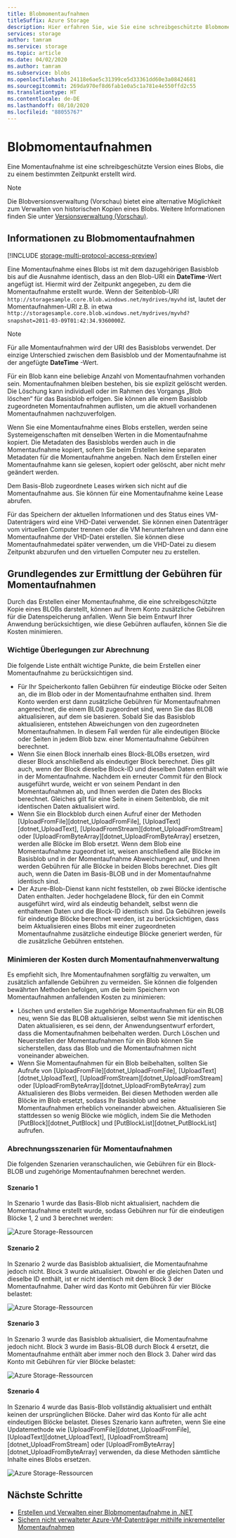 ```yaml
---
title: Blobmomentaufnahmen
titleSuffix: Azure Storage
description: Hier erfahren Sie, wie Sie eine schreibgeschützte Blobmomentaufnahme erstellen, um Blobdaten zu einem bestimmten Zeitpunkt zu sichern.
services: storage
author: tamram
ms.service: storage
ms.topic: article
ms.date: 04/02/2020
ms.author: tamram
ms.subservice: blobs
ms.openlocfilehash: 24118e6ae5c31399ce5d33361dd60e3a08424681
ms.sourcegitcommit: 269da970ef8d6fab1e0a5c1a781e4e550ffd2c55
ms.translationtype: HT
ms.contentlocale: de-DE
ms.lasthandoff: 08/10/2020
ms.locfileid: "88055767"
---
```

# <a name="blob-snapshots"></a>Blobmomentaufnahmen

Eine Momentaufnahme ist eine schreibgeschützte Version eines Blobs, die zu einem bestimmten Zeitpunkt erstellt wird.

> [!NOTE]
> Die Blobversionsverwaltung (Vorschau) bietet eine alternative Möglichkeit zum Verwalten von historischen Kopien eines Blobs. Weitere Informationen finden Sie unter [Versionsverwaltung (Vorschau)](versioning-overview.md).

## <a name="about-blob-snapshots"></a>Informationen zu Blobmomentaufnahmen

[!INCLUDE [storage-multi-protocol-access-preview](../../../includes/storage-multi-protocol-access-preview.md)]

Eine Momentaufnahme eines Blobs ist mit dem dazugehörigen Basisblob bis auf die Ausnahme identisch, dass an den Blob-URI ein **DateTime**-Wert angefügt ist. Hiermit wird der Zeitpunkt angegeben, zu dem die Momentaufnahme erstellt wurde. Wenn der Seitenblob-URI `http://storagesample.core.blob.windows.net/mydrives/myvhd` ist, lautet der Momentaufnahmen-URI z.B. in etwa `http://storagesample.core.blob.windows.net/mydrives/myvhd?snapshot=2011-03-09T01:42:34.9360000Z`.

> [!NOTE]
> Für alle Momentaufnahmen wird der URI des Basisblobs verwendet. Der einzige Unterschied zwischen dem Basisblob und der Momentaufnahme ist der angefügte **DateTime** -Wert.
>

Für ein Blob kann eine beliebige Anzahl von Momentaufnahmen vorhanden sein. Momentaufnahmen bleiben bestehen, bis sie explizit gelöscht werden. Die Löschung kann individuell oder im Rahmen des Vorgangs „Blob löschen“ für das Basisblob erfolgen. Sie können alle einem Basisblob zugeordneten Momentaufnahmen auflisten, um die aktuell vorhandenen Momentaufnahmen nachzuverfolgen.

Wenn Sie eine Momentaufnahme eines Blobs erstellen, werden seine Systemeigenschaften mit denselben Werten in die Momentaufnahme kopiert. Die Metadaten des Basisblobs werden auch in die Momentaufnahme kopiert, sofern Sie beim Erstellen keine separaten Metadaten für die Momentaufnahme angeben. Nach dem Erstellen einer Momentaufnahme kann sie gelesen, kopiert oder gelöscht, aber nicht mehr geändert werden.

Dem Basis-Blob zugeordnete Leases wirken sich nicht auf die Momentaufnahme aus. Sie können für eine Momentaufnahme keine Lease abrufen.

Für das Speichern der aktuellen Informationen und des Status eines VM-Datenträgers wird eine VHD-Datei verwendet. Sie können einen Datenträger vom virtuellen Computer trennen oder die VM herunterfahren und dann eine Momentaufnahme der VHD-Datei erstellen. Sie können diese Momentaufnahmedatei später verwenden, um die VHD-Datei zu diesem Zeitpunkt abzurufen und den virtuellen Computer neu zu erstellen.

## <a name="understand-how-snapshots-accrue-charges"></a>Grundlegendes zur Ermittlung der Gebühren für Momentaufnahmen

Durch das Erstellen einer Momentaufnahme, die eine schreibgeschützte Kopie eines BLOBs darstellt, können auf Ihrem Konto zusätzliche Gebühren für die Datenspeicherung anfallen. Wenn Sie beim Entwurf Ihrer Anwendung berücksichtigen, wie diese Gebühren auflaufen, können Sie die Kosten minimieren.

### <a name="important-billing-considerations"></a>Wichtige Überlegungen zur Abrechnung

Die folgende Liste enthält wichtige Punkte, die beim Erstellen einer Momentaufnahme zu berücksichtigen sind.

- Für Ihr Speicherkonto fallen Gebühren für eindeutige Blöcke oder Seiten an, die im Blob oder in der Momentaufnahme enthalten sind. Ihrem Konto werden erst dann zusätzliche Gebühren für Momentaufnahmen angerechnet, die einem BLOB zugeordnet sind, wenn Sie das BLOB aktualisieren, auf dem sie basieren. Sobald Sie das Basisblob aktualisieren, entstehen Abweichungen von den zugeordneten Momentaufnahmen. In diesem Fall werden für alle eindeutigen Blöcke oder Seiten in jedem Blob bzw. einer Momentaufnahme Gebühren berechnet.
- Wenn Sie einen Block innerhalb eines Block-BLOBs ersetzen, wird dieser Block anschließend als eindeutiger Block berechnet. Dies gilt auch, wenn der Block dieselbe Block-ID und dieselben Daten enthält wie in der Momentaufnahme. Nachdem ein erneuter Commit für den Block ausgeführt wurde, weicht er von seinem Pendant in den Momentaufnahmen ab, und Ihnen werden die Daten des Blocks berechnet. Gleiches gilt für eine Seite in einem Seitenblob, die mit identischen Daten aktualisiert wird.
- Wenn Sie ein Blockblob durch einen Aufruf einer der Methoden [UploadFromFile][dotnet_UploadFromFile], [UploadText][dotnet_UploadText], [UploadFromStream][dotnet_UploadFromStream] oder [UploadFromByteArray][dotnet_UploadFromByteArray] ersetzen, werden alle Blöcke im Blob ersetzt. Wenn dem Blob eine Momentaufnahme zugeordnet ist, weisen anschließend alle Blöcke im Basisblob und in der Momentaufnahme Abweichungen auf, und Ihnen werden Gebühren für alle Blöcke in beiden Blobs berechnet. Dies gilt auch, wenn die Daten im Basis-BLOB und in der Momentaufnahme identisch sind.
- Der Azure-Blob-Dienst kann nicht feststellen, ob zwei Blöcke identische Daten enthalten. Jeder hochgeladene Block, für den ein Commit ausgeführt wird, wird als eindeutig behandelt, selbst wenn die enthaltenen Daten und die Block-ID identisch sind. Da Gebühren jeweils für eindeutige Blöcke berechnet werden, ist zu berücksichtigen, dass beim Aktualisieren eines Blobs mit einer zugeordneten Momentaufnahme zusätzliche eindeutige Blöcke generiert werden, für die zusätzliche Gebühren entstehen.

### <a name="minimize-cost-with-snapshot-management"></a>Minimieren der Kosten durch Momentaufnahmenverwaltung

Es empfiehlt sich, Ihre Momentaufnahmen sorgfältig zu verwalten, um zusätzlich anfallende Gebühren zu vermeiden. Sie können die folgenden bewährten Methoden befolgen, um die beim Speichern von Momentaufnahmen anfallenden Kosten zu minimieren:

- Löschen und erstellen Sie zugehörige Momentaufnahmen für ein BLOB neu, wenn Sie das BLOB aktualisieren, selbst wenn Sie mit identischen Daten aktualisieren, es sei denn, der Anwendungsentwurf erfordert, dass die Momentaufnahmen beibehalten werden. Durch Löschen und Neuerstellen der Momentaufnahmen für ein Blob können Sie sicherstellen, dass das Blob und die Momentaufnahmen nicht voneinander abweichen.
- Wenn Sie Momentaufnahmen für ein Blob beibehalten, sollten Sie Aufrufe von [UploadFromFile][dotnet_UploadFromFile], [UploadText][dotnet_UploadText], [UploadFromStream][dotnet_UploadFromStream] oder [UploadFromByteArray][dotnet_UploadFromByteArray] zum Aktualisieren des Blobs vermeiden. Bei diesen Methoden werden alle Blöcke im Blob ersetzt, sodass Ihr Basisblob und seine Momentaufnahmen erheblich voneinander abweichen. Aktualisieren Sie stattdessen so wenig Blöcke wie möglich, indem Sie die Methoden [PutBlock][dotnet_PutBlock] und [PutBlockList][dotnet_PutBlockList] aufrufen.

### <a name="snapshot-billing-scenarios"></a>Abrechnungsszenarien für Momentaufnahmen

Die folgenden Szenarien veranschaulichen, wie Gebühren für ein Block-BLOB und zugehörige Momentaufnahmen berechnet werden.

#### <a name="scenario-1"></a>Szenario 1

In Szenario 1 wurde das Basis-Blob nicht aktualisiert, nachdem die Momentaufnahme erstellt wurde, sodass Gebühren nur für die eindeutigen Blöcke 1, 2 und 3 berechnet werden:

![Azure Storage-Ressourcen](./media/snapshots-overview/storage-blob-snapshots-billing-scenario-1.png)

#### <a name="scenario-2"></a>Szenario 2

In Szenario 2 wurde das Basisblob aktualisiert, die Momentaufnahme jedoch nicht. Block 3 wurde aktualisiert. Obwohl er die gleichen Daten und dieselbe ID enthält, ist er nicht identisch mit dem Block 3 der Momentaufnahme. Daher wird das Konto mit Gebühren für vier Blöcke belastet:

![Azure Storage-Ressourcen](./media/snapshots-overview/storage-blob-snapshots-billing-scenario-2.png)

#### <a name="scenario-3"></a>Szenario 3

In Szenario 3 wurde das Basisblob aktualisiert, die Momentaufnahme jedoch nicht. Block 3 wurde im Basis-BLOB durch Block 4 ersetzt, die Momentaufnahme enthält aber immer noch den Block 3. Daher wird das Konto mit Gebühren für vier Blöcke belastet:

![Azure Storage-Ressourcen](./media/snapshots-overview/storage-blob-snapshots-billing-scenario-3.png)

#### <a name="scenario-4"></a>Szenario 4

In Szenario 4 wurde das Basis-Blob vollständig aktualisiert und enthält keinen der ursprünglichen Blöcke. Daher wird das Konto für alle acht eindeutigen Blöcke belastet. Dieses Szenario kann auftreten, wenn Sie eine Updatemethode wie [UploadFromFile][dotnet_UploadFromFile], [UploadText][dotnet_UploadText], [UploadFromStream][dotnet_UploadFromStream] oder [UploadFromByteArray][dotnet_UploadFromByteArray] verwenden, da diese Methoden sämtliche Inhalte eines Blobs ersetzen.

![Azure Storage-Ressourcen](./media/snapshots-overview/storage-blob-snapshots-billing-scenario-4.png)

## <a name="next-steps"></a>Nächste Schritte

- [Erstellen und Verwalten einer Blobmomentaufnahme in .NET](snapshots-manage-dotnet.md)
- [Sichern nicht verwalteter Azure-VM-Datenträger mithilfe inkrementeller Momentaufnahmen](../../virtual-machines/windows/incremental-snapshots.md)

